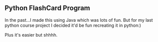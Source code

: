 ## Python FlashCard Program

In the past...I made this using Java which was lots of fun. But for my last python course project I decided it'd be fun recreating it in python:)














Plus it's easier but shhhh.
